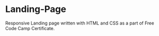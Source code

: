 # Landing-Page
Responsive Landing page written with HTML and CSS as a part of Free Code Camp Certificate.
